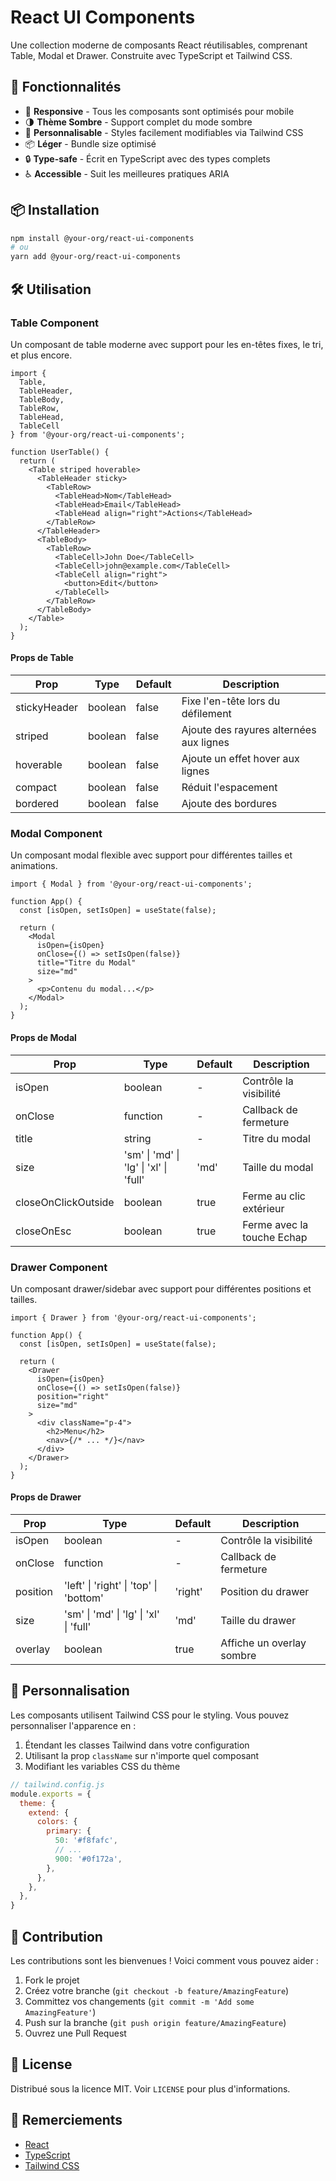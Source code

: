 # React UI Components

Une collection moderne de composants React réutilisables, comprenant Table, Modal et Drawer. Construite avec TypeScript et Tailwind CSS.

## 🚀 Fonctionnalités

- 📱 **Responsive** - Tous les composants sont optimisés pour mobile
- 🌗 **Thème Sombre** - Support complet du mode sombre
- 🎨 **Personnalisable** - Styles facilement modifiables via Tailwind CSS
- 📦 **Léger** - Bundle size optimisé
- 🔒 **Type-safe** - Écrit en TypeScript avec des types complets
- ♿️ **Accessible** - Suit les meilleures pratiques ARIA

## 📦 Installation

```bash
npm install @your-org/react-ui-components
# ou
yarn add @your-org/react-ui-components
```

## 🛠️ Utilisation

### Table Component

Un composant de table moderne avec support pour les en-têtes fixes, le tri, et plus encore.

```tsx
import { 
  Table, 
  TableHeader, 
  TableBody, 
  TableRow, 
  TableHead, 
  TableCell 
} from '@your-org/react-ui-components';

function UserTable() {
  return (
    <Table striped hoverable>
      <TableHeader sticky>
        <TableRow>
          <TableHead>Nom</TableHead>
          <TableHead>Email</TableHead>
          <TableHead align="right">Actions</TableHead>
        </TableRow>
      </TableHeader>
      <TableBody>
        <TableRow>
          <TableCell>John Doe</TableCell>
          <TableCell>john@example.com</TableCell>
          <TableCell align="right">
            <button>Edit</button>
          </TableCell>
        </TableRow>
      </TableBody>
    </Table>
  );
}
```

#### Props de Table

| Prop | Type | Default | Description |
|------|------|---------|-------------|
| stickyHeader | boolean | false | Fixe l'en-tête lors du défilement |
| striped | boolean | false | Ajoute des rayures alternées aux lignes |
| hoverable | boolean | false | Ajoute un effet hover aux lignes |
| compact | boolean | false | Réduit l'espacement |
| bordered | boolean | false | Ajoute des bordures |

### Modal Component

Un composant modal flexible avec support pour différentes tailles et animations.

```tsx
import { Modal } from '@your-org/react-ui-components';

function App() {
  const [isOpen, setIsOpen] = useState(false);

  return (
    <Modal
      isOpen={isOpen}
      onClose={() => setIsOpen(false)}
      title="Titre du Modal"
      size="md"
    >
      <p>Contenu du modal...</p>
    </Modal>
  );
}
```

#### Props de Modal

| Prop | Type | Default | Description |
|------|------|---------|-------------|
| isOpen | boolean | - | Contrôle la visibilité |
| onClose | function | - | Callback de fermeture |
| title | string | - | Titre du modal |
| size | 'sm' \| 'md' \| 'lg' \| 'xl' \| 'full' | 'md' | Taille du modal |
| closeOnClickOutside | boolean | true | Ferme au clic extérieur |
| closeOnEsc | boolean | true | Ferme avec la touche Echap |

### Drawer Component

Un composant drawer/sidebar avec support pour différentes positions et tailles.

```tsx
import { Drawer } from '@your-org/react-ui-components';

function App() {
  const [isOpen, setIsOpen] = useState(false);

  return (
    <Drawer
      isOpen={isOpen}
      onClose={() => setIsOpen(false)}
      position="right"
      size="md"
    >
      <div className="p-4">
        <h2>Menu</h2>
        <nav>{/* ... */}</nav>
      </div>
    </Drawer>
  );
}
```

#### Props de Drawer

| Prop | Type | Default | Description |
|------|------|---------|-------------|
| isOpen | boolean | - | Contrôle la visibilité |
| onClose | function | - | Callback de fermeture |
| position | 'left' \| 'right' \| 'top' \| 'bottom' | 'right' | Position du drawer |
| size | 'sm' \| 'md' \| 'lg' \| 'xl' \| 'full' | 'md' | Taille du drawer |
| overlay | boolean | true | Affiche un overlay sombre |

## 🎨 Personnalisation

Les composants utilisent Tailwind CSS pour le styling. Vous pouvez personnaliser l'apparence en :

1. Étendant les classes Tailwind dans votre configuration
2. Utilisant la prop `className` sur n'importe quel composant
3. Modifiant les variables CSS du thème

```js
// tailwind.config.js
module.exports = {
  theme: {
    extend: {
      colors: {
        primary: {
          50: '#f8fafc',
          // ...
          900: '#0f172a',
        },
      },
    },
  },
}
```

## 📝 Contribution

Les contributions sont les bienvenues ! Voici comment vous pouvez aider :

1. Fork le projet
2. Créez votre branche (`git checkout -b feature/AmazingFeature`)
3. Committez vos changements (`git commit -m 'Add some AmazingFeature'`)
4. Push sur la branche (`git push origin feature/AmazingFeature`)
5. Ouvrez une Pull Request

## 📄 License

Distribué sous la licence MIT. Voir `LICENSE` pour plus d'informations.

## 🙏 Remerciements

- [React](https://reactjs.org/)
- [TypeScript](https://www.typescriptlang.org/)
- [Tailwind CSS](https://tailwindcss.com/)
